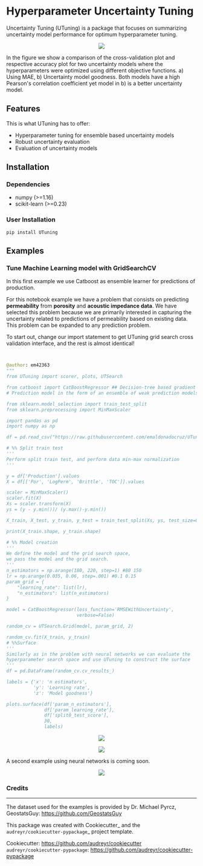 # Hyperparameter Uncertainty Tuning

Uncertainty Tuning (UTuning) is a package that focuses on summarizing uncertainty model performance for optimum hyperparameter tuning.

<p align="center">
    <img src="https://raw.githubusercontent.com/emaldonadocruz/UTuning/master/figures/CrossVal.png"/>
</p>

In the figure we show a comparison of the cross-validation plot and respective accuracy plot for two uncertainty models where the hyperparameters were optimized using different objective functions. a) Using MAE, b) Uncertainty model goodness.
Both models have a high Pearson's correlation coefficient yet model in b) is a better uncertainty model.

## Features
This is what UTuning has to offer:

* Hyperparameter tuning for ensemble based uncertainty models
* Robust uncertainty evaluation
* Evaluation of uncertainty models

## Installation

### Dependencies

- numpy (>=1.16)
- scikit-learn (>=0.23)

### User Installation

`pip install UTuning`

## Examples

### Tune Machine Learning model with GridSearchCV
In this first example we use Catboost as ensemble learner for predictions of production.

For this notebook example we have a problem that consists on predicting **permeability** from **porosity** and **acoustic impedance data**. We have selected this problem because we are primarily interested in capturing the uncertainty related to predictions of permeability based on existing data. 
This problem can be expanded to any prediction problem.

To start out, change our import statement to get UTuning grid search cross validation interface, and the rest is almost identical!

```python


@author: em42363
"""
from UTuning import scorer, plots, UTSearch

from catboost import CatBoostRegressor ## Decision-tree based gradient boosting
# Prediction model in the form of an ensemble of weak prediction models

from sklearn.model_selection import train_test_split
from sklearn.preprocessing import MinMaxScaler

import pandas as pd
import numpy as np

df = pd.read_csv("https://raw.githubusercontent.com/emaldonadocruz/UTuning/master/dataset/unconv_MV.csv") #

# %% Split train test
'''
Perform split train test, and perform data min-max normalization
'''

y = df['Production'].values
X = df[['Por', 'LogPerm', 'Brittle', 'TOC']].values

scaler = MinMaxScaler()
scaler.fit(X)
Xs = scaler.transform(X)
ys = (y - y.min())/ (y.max()-y.min())

X_train, X_test, y_train, y_test = train_test_split(Xs, ys, test_size=0.33)

print(X_train.shape, y_train.shape)

# %% Model creation
'''
We define the model and the grid search space,
we pass the model and the grid search.
'''
n_estimators = np.arange(180, 220, step=1) #80 150
lr = np.arange(0.035, 0.06, step=.001) #0.1 0.15
param_grid = {
    "learning_rate": list(lr),
    "n_estimators": list(n_estimators)
}

model = CatBoostRegressor(loss_function='RMSEWithUncertainty',
                          verbose=False)

random_cv = UTSearch.Grid(model, param_grid, 2)

random_cv.fit(X_train, y_train)
# %%Surface
'''
Similarly as in the problem with neural networks we can evaluate the
hyperparameter search space and use UTuning to construct the surface
'''
df = pd.DataFrame(random_cv.cv_results_)

labels = {'x': 'n estimators',
          'y': 'Learning rate',
          'z': 'Model goodness'}

plots.surface(df['param_n_estimators'],
              df['param_learning_rate'],
              df['split0_test_score'],
              30,
              labels)
```

<p align="center">
    <img src="https://raw.githubusercontent.com/emaldonadocruz/UTuning/master/figures/Catboost_Accuracy_plot.png"/>
</p>

<p align="center">
    <img src="https://raw.githubusercontent.com/emaldonadocruz/UTuning/master/figures/Catboost_example.png"/>
</p>


A second example using neural networks is coming soon.

<p align="center">
    <img src="https://raw.githubusercontent.com/emaldonadocruz/UTuning/master/figures/SearchSpace.png"/>
</p>

### Credits
-------
The dataset used for the examples is provided by Dr. Michael Pyrcz, GeostatsGuy: https://github.com/GeostatsGuy

This package was created with Cookiecutter_ and the `audreyr/cookiecutter-pypackage`_ project template.

Cookiecutter: https://github.com/audreyr/cookiecutter
`audreyr/cookiecutter-pypackage`: https://github.com/audreyr/cookiecutter-pypackage


